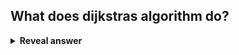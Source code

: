 ## What does dijkstras algorithm do?
<details>
<summary><b>Reveal answer</b></summary>
Finds the shortest path to every node in a network from a given source node.
</details>
